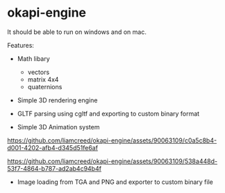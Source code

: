 # okapi-engine

It should be able to run on windows and on mac.

Features:

- Math libary
    - vectors
    - matrix 4x4
    - quaternions

- Simple 3D rendering engine
  
- GLTF parsing using cgltf and exporting to custom binary format
  
- Simple 3D Animation system



https://github.com/liamcreed/okapi-engine/assets/90063109/c0a5c8b4-d001-4202-afb4-d345d51fe6af


https://github.com/liamcreed/okapi-engine/assets/90063109/538a448d-53f7-4864-b787-ad2ab4c94b4f



- Image loading from TGA and PNG and exporter to custom binary file

